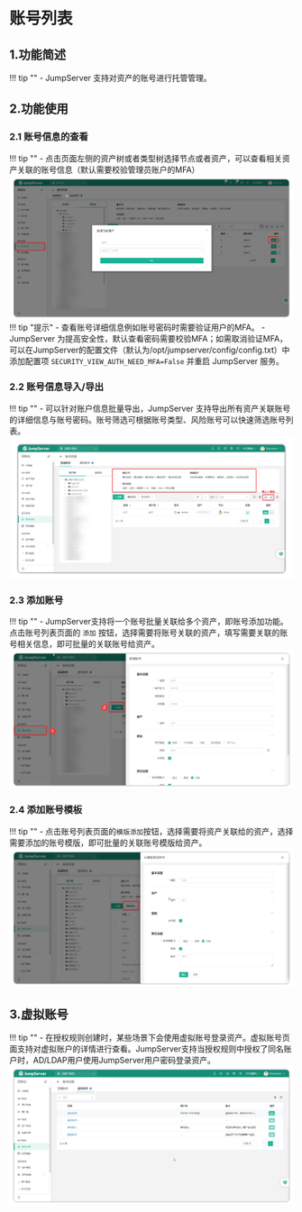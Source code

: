 # 账号列表
## 1.功能简述
!!! tip "" 
    - JumpServer 支持对资产的账号进行托管管理。

## 2.功能使用
### 2.1 账号信息的查看
!!! tip "" 
    - 点击页面左侧的资产树或者类型树选择节点或者资产，可以查看相关资产关联的账号信息（默认需要校验管理员账户的MFA）
![account_list_01](../../../../img/v4_account_list_01.png)
!!! tip "提示"
    - 查看账号详细信息例如账号密码时需要验证用户的MFA。
    - JumpServer 为提高安全性，默认查看密码需要校验MFA；如需取消验证MFA，可以在JumpServer的配置文件（默认为/opt/jumpserver/config/config.txt）中添加配置项 ``SECURITY_VIEW_AUTH_NEED_MFA=False`` 并重启 JumpServer 服务。
### 2.2 账号信息导入/导出
!!! tip "" 
    - 可以针对账户信息批量导出，JumpServer 支持导出所有资产关联账号的详细信息与账号密码。账号筛选可根据账号类型、风险账号可以快速筛选账号列表。
![account_list_02](../../../../img/v4_account_list_02.png)
### 2.3 添加账号
!!! tip "" 
    - JumpServer支持将一个账号批量关联给多个资产，即账号添加功能。点击账号列表页面的 ``添加`` 按钮，选择需要将账号关联的资产，填写需要关联的账号相关信息，即可批量的关联账号给资产。
![account_list_03](../../../../img/v4_account_list_03.png)
### 2.4 添加账号模板
!!! tip "" 
    - 点击账号列表页面的``模版添加``按钮，选择需要将资产关联给的资产，选择需要添加的账号模版，即可批量的关联账号模版给资产。
![account_list_04](../../../../img/v4_account_list_04.png)

## 3.虚拟账号
!!! tip "" 
    - 在授权规则创建时，某些场景下会使用虚拟账号登录资产。虚拟账号页面支持对虚拟账户的详情进行查看。JumpServer支持当授权规则中授权了同名账户时，AD/LDAP用户使用JumpServer用户密码登录资产。
![account_list_05](../../../../img/v4_account_list_05.png)